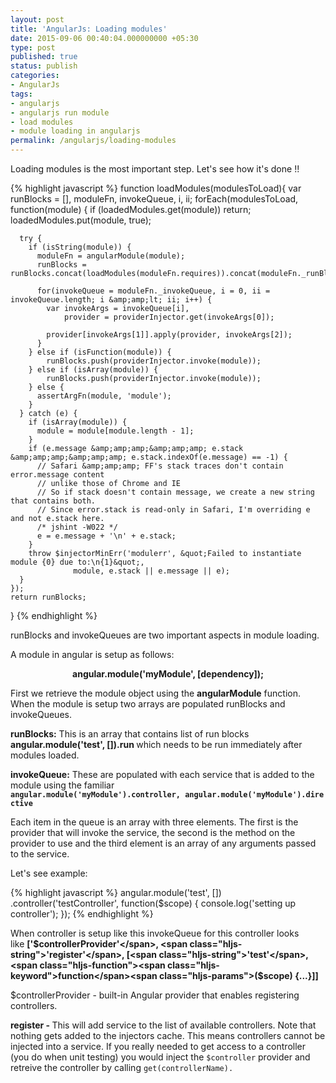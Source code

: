 ```yaml
---
layout: post
title: 'AngularJs: Loading modules'
date: 2015-09-06 00:40:04.000000000 +05:30
type: post
published: true
status: publish
categories:
- AngularJs
tags:
- angularjs
- angularjs run module
- load modules
- module loading in angularjs
permalink: /angularjs/loading-modules
---
```

Loading modules is the most important step. Let's see how it's done !!

{% highlight javascript %}
function loadModules(modulesToLoad){
    var runBlocks = [], moduleFn, invokeQueue, i, ii;
    forEach(modulesToLoad, function(module) {
      if (loadedModules.get(module)) return;
      loadedModules.put(module, true);

      try {
        if (isString(module)) {
          moduleFn = angularModule(module);
          runBlocks = runBlocks.concat(loadModules(moduleFn.requires)).concat(moduleFn._runBlocks);

          for(invokeQueue = moduleFn._invokeQueue, i = 0, ii = invokeQueue.length; i &amp;amp;lt; ii; i++) {
            var invokeArgs = invokeQueue[i],
                provider = providerInjector.get(invokeArgs[0]);

            provider[invokeArgs[1]].apply(provider, invokeArgs[2]);
          }
        } else if (isFunction(module)) {
            runBlocks.push(providerInjector.invoke(module));
        } else if (isArray(module)) {
            runBlocks.push(providerInjector.invoke(module));
        } else {
          assertArgFn(module, 'module');
        }
      } catch (e) {
        if (isArray(module)) {
          module = module[module.length - 1];
        }
        if (e.message &amp;amp;amp;&amp;amp;amp; e.stack &amp;amp;amp;&amp;amp;amp; e.stack.indexOf(e.message) == -1) {
          // Safari &amp;amp;amp; FF's stack traces don't contain error.message content
          // unlike those of Chrome and IE
          // So if stack doesn't contain message, we create a new string that contains both.
          // Since error.stack is read-only in Safari, I'm overriding e and not e.stack here.
          /* jshint -W022 */
          e = e.message + '\n' + e.stack;
        }
        throw $injectorMinErr('modulerr', &quot;Failed to instantiate module {0} due to:\n{1}&quot;,
                  module, e.stack || e.message || e);
      }
    });
    return runBlocks;
  }
{% endhighlight %}

runBlocks and invokeQueues are two important aspects in module loading.

A module in angular is setup as follows:

<p style="text-align:center;"><strong>angular.module(<span class="hljs-string">'myModule'</span>, [dependency]);</strong></p>

First we retrieve the module object using the <strong>angularModule</strong> function. When the module is setup two arrays are populated runBlocks and invokeQueues.

**runBlocks:** This is an array that contains list of run blocks <strong>angular.module('test', []).run </strong>which needs to be run immediately after modules loaded.

**invokeQueue:** These are populated with each service that is added to the module using the familiar <strong><code>angular.module('myModule').controller, </code><code>angular.module('myModule').directive</code></strong>

Each item in the queue is an array with three elements. The first is the provider that will invoke the service, the second is the method on the provider to use and the third element is an array of any arguments passed to the service.

Let's see example:

{% highlight javascript %}
angular.module('test', [])
    .controller('testController', function($scope) {
      console.log('setting up controller');
    });
{% endhighlight %}

When controller is setup like this invokeQueue for this controller looks like <strong>[<span class="hljs-string">'$controllerProvider'</span>, <span class="hljs-string">'register'</span>, [<span class="hljs-string">'test'</span>, <span class="hljs-function"><span class="hljs-keyword">function</span><span class="hljs-params">($scope)</span> </span>{...}]] </strong>

$controllerProvider - built-in Angular provider that enables registering controllers.

<b>register - </b> This will add service to the list of available controllers. Note that nothing gets added to the injectors cache. This means controllers cannot be injected into a service. If you really needed to get access to a controller (you do when unit testing) you would inject the <code>$controller</code> provider and retreive the controller by calling <code>get(controllerName).</code>
